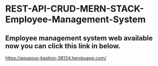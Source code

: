 # REST-API-CRUD-MERN-STACK-Employee-Management-System
<h2>Employee management system web available now you can click this link in below.</h2>
             
https://aqueous-bastion-38134.herokuapp.com/
